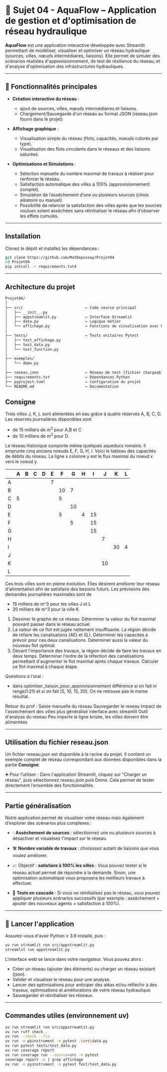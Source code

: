 # 🚰 Sujet 04 - AquaFlow – Application de gestion et d'optimisation de réseau hydraulique

**AquaFlow** est une application interactive développée avec Streamlit permettant de modéliser, visualiser et optimiser un réseau hydraulique (sources, villes, nœuds intermédiaires, liaisons). Elle permet de simuler des scénarios réalistes d'approvisionnement, de test de résilience du réseau, et d'analyse d'optimisation des infrastructures hydrauliques.

---

## 🌟 Fonctionnalités principales

- **Création interactive du réseau** :
    - ajout de sources, villes, nœuds intermédiaires et liaisons.
    - Chargement/Sauvegarde d'un réseau au format JSON (reseau.json fourni dans le projet)

- **Affichage graphique** :
  - Visualisation simple du réseau (flots, capacités, noeuds colorés par type).
  - Visualisation des flots circulants dans le réseaux et des liaisons saturées.

- **Optimisations et Simulations** :
  - Sélection manuelle du nombre maximal de travaux à réaliser pour renforcer le réseau.
  - Satisfaction automatique des villes à 100% (approvisionnement complet).
  - Simulation de l’assèchement d’une ou plusieurs sources (choix aléatoire ou manuel).
  - Possibilité de relancer la satisfaction des villes après que les sources voulues soient asséchées sans réinitialiser le réseau afin d'observer les effets cumulés.

---

## Installation

Clonez le dépôt et installez les dépendances :
```bash
git clone https://github.com/MatDepussay/Projet04
cd Projet04
pip install -r requirements.txt4
```

--- 

## Architecture du projet 

```bash
Projet04/
│
├── src/                            ← Code source principal
│   ├── __init__.py
│   ├── appstreamlit.py             ← Interface Streamlit
│   ├── data.py                     ← Logique métier 
│   └── affichage.py                ← Fonctions de visualisation avec NetworkX
│
├── tests/                          ← Tests unitaires Pytest
│   ├── test_affichage.py
│   ├── test_data.py
│   └── test_function.py
│
├── exemples/                       
│   └── demo.py
│
├── reseau.json                     ← Réseau de test (fichier chargeable)
├── requirements.txt                ← Dépendances Python
├── pyproject.toml                  ← Configuration du projet
└── README.md                       ← Documentation
```

## Consigne

Trois villes J, K, L sont alimentées en eau grâce à quatre réserves A, B, C, D.
Les réserves journalières disponibles sont

- de 15 milliers de $m^3$ pour A,B et C
- de 10 milliers de $m^3$ pour D.

Le réseau historique comporte même quelques aqueducs romains.
Il emprunte cinq anciens noeuds E, F, G, H, I.
Voici le tableau des capacités de débits du réseau.
La ligne x colonne y est le flux maximal du noeud x vers le noeud y.

|     | A   | B   | C   | D   | E   | F   | G   | H   | I   | J   | K   | L   |
| --- | --- | --- | --- | --- | --- | --- | --- | --- | --- | --- | --- | --- |
| A   |     |     |     |     | 7   |     |     |     |     |     |     |     |
| B   |     |     |     |     |     | 10  | 7   |     |     |     |     |     |
| C   | 5   |     |     |     |     | 5   |     |     |     |     |     |     |
| D   |     |     |     |     |     |     | 10  |     |     |     |     |     |
| E   |     |     |     |     |     | 5   |     | 4   | 15  |     |     |     |
| F   |     |     |     |     |     |     | 5   |     | 15  |     |     |     |
| G   |     |     |     |     |     |     |     |     | 15  |     |     |     |
| H   |     |     |     |     |     |     |     |     |     | 7   |     |     |
| I   |     |     |     |     |     |     |     |     |     |     | 30  | 4   |
| J   |     |     |     |     |     |     |     |     |     |     |     |     |
| K   |     |     |     |     |     |     |     |     |     | 10  |     |     |
| L   |     |     |     |     |     |     |     |     |     |     |     |     |

Ces trois villes sont en pleine évolution.
Elles désirent améliorer leur réseau d'alimentation afin de satisfaire
des besoins futurs.
Les prévisions des demandes journalières maximales sont de

- 15 milliers de m^3 pour les villes J et L
- 20 milliers de m^3 pour la ville K.

1. Dessiner le graphe de ce réseau.
   Déterminer la valeur du flot maximal pouvant passer dans le réseau actuel.
2. La valeur de ce flot est jugée nettement insuffisante.
   La région décide de refaire les canalisations (AE) et (IL).
   Déterminer les capacités à prévoir pour ces deux canalisations.
   Déterminer aussi la valeur du nouveau flot optimal.
3. Devant l'importance des travaux, la région décide de faire les travaux
   en deux temps.
   Déterminer l'ordre de la réfection des canalisations permettant d'augmenter
   le flot maximal après chaque travaux.
   Calculer ce flot maximal à chaque étape.

Questions à l'oral :
- dans optimiser_liaison_pour_approvisionnement différence si on fait in range(1:21) et si on fait [5, 10, 15, 20]. On ne retrouve pas le meme résultat. 

Retour du prof : 
Saisie manuelle du réseau
Sauvegarder le reseau
Impact de l'assechement des villes plus généralisé
interface avec streamlit
Outil d'analyse du reseau
Peu importe la ligne brisée, les villes doivent être alimentées

---

## Utilisation du fichier reseau.json

Un fichier reseau.json est disponible à la racine du projet. Il contient un exemple complet de réseau correspondant aux données disponibles dans la partie **Consigne**.

➕ Pour l’utiliser :
    Dans l'application Streamlit, cliquez sur "Charger un réseau", puis sélectionnez reseau.json puis Demo. Cela permet de tester directement l’ensemble des fonctionnalités.

---

## Partie généralisation

Notre application permet de visualiser votre réseau mais également d'explorer des scénarios plus complexes : 

- 💧 **Assèchement de sources** : sélectionnez une ou plusieurs sources à désactiver et visualisez l'impact sur le réseau.

- 🛠️ **Nombre variable de travaux** : choisissez autant de liaisons que vous voulez améliorer.

- 📈 Objectif : **satisfaire à 100% les villes** :
Vous pouvez tester si le réseau actuel permet de répondre à la demande.
Sinon, une optimisation automatique vous proposera les meilleurs travaux à effectuer.

- 🔁 **Tests en cascade** :
Si vous ne réinitialisez pas le réseau, vous pouvez appliquer plusieurs scénarios successifs (par exemple : assèchement + ajouter des nouveaux agents + satisfaction à 100%).
---

## 🚀 Lancer l'application

Assurez-vous d'avoir Python ≥ 3.9 installé, puis :

```bash
uv run streamlit run src/appstreamlit.py
streamlit run appstreamlit.py
```

L'interface web se lance dans votre navigateur. Vous pouvez alors :

- Créer un réseau (ajouter des éléments) ou charger un réseau existant (json).
- Valider et visualiser le réseau pour une analyse.
- Lancer des optimisations pour anticiper des aléas et/ou réfléchir à des travaux, optimisations et améliorations de votre réseau hydraulique.
- Sauvegarder et réinitialiser les réseaux.

---

## Commandes utiles (environnement uv)

```bash
uv run streamlit run src/appstreamlit.py
uv run ruff check .
uv run --check --fix
uv run -m pyinstrument -m pytest .\src\data.py
uv run pytest tests/test_data.py
uv run coverage report
uv run coverage run --source=src -m pytest
coverage report -m | grep affichage
uv run -m pyinstrument -m pytest Test/test_data.py
```
